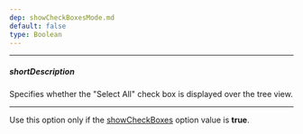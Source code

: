 ```yaml
---
dep: showCheckBoxesMode.md
default: false
type: Boolean
---
```

---
##### shortDescription
Specifies whether the "Select All" check box is displayed over the tree view.

---
Use this option only if the [showCheckBoxes](/api-reference/10%20UI%20Widgets/dxTreeView/1%20Configuration/showCheckBoxes.md '/Documentation/ApiReference/UI_Widgets/dxTreeView/Configuration/#showCheckBoxes') option value is **true**.